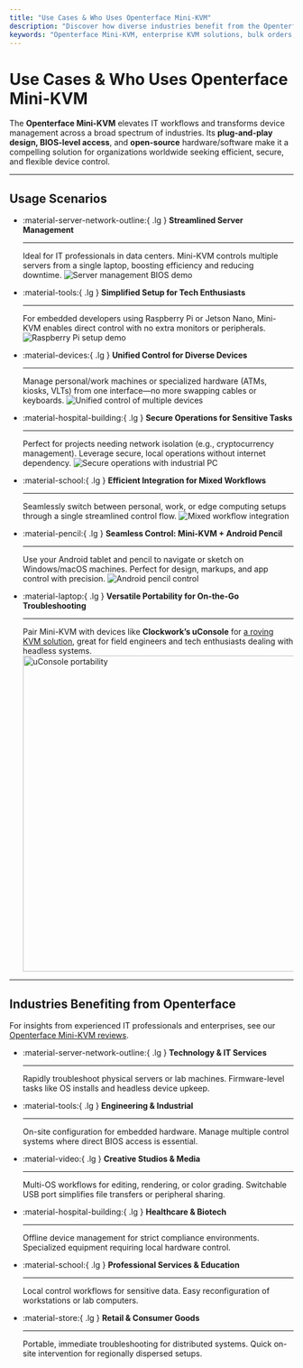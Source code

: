 ```yaml
---
title: "Use Cases & Who Uses Openterface Mini-KVM"
description: "Discover how diverse industries benefit from the Openterface Mini-KVM to streamline IT workflows, enable BIOS-level access, and boost operational efficiency. Also explore a variety of usage scenarios such as server management, Raspberry Pi setup, secure operations, Android pencil control, and field troubleshooting with uConsole."
keywords: "Openterface Mini-KVM, enterprise KVM solutions, bulk orders, open-source hardware, BIOS-level access, headless device management, secure IT operations, cross-platform control, engineering, creative studios, manufacturing, healthcare IT, server management, Raspberry Pi setup, Android pencil control, uConsole integration, tech troubleshooting, cryptocurrency security, workflow integration"
---
```


# Use Cases & Who Uses Openterface Mini-KVM

The **Openterface Mini-KVM** elevates IT workflows and transforms device management across a broad spectrum of industries. Its **plug-and-play design, BIOS-level access**, and **open-source** hardware/software make it a compelling solution for organizations worldwide seeking efficient, secure, and flexible device control.

---

## Usage Scenarios

<div class="grid cards" markdown>

-   :material-server-network-outline:{ .lg } __Streamlined Server Management__

    ---

    Ideal for IT professionals in data centers. Mini-KVM controls multiple servers from a single laptop, boosting efficiency and reducing downtime.
    <img src="https://assets.openterface.com/images/product/use-case-demo-pc-bios-1.webp" alt="Server management BIOS demo" style="max-width: 100%;"/>

-   :material-tools:{ .lg } __Simplified Setup for Tech Enthusiasts__

    ---

    For embedded developers using Raspberry Pi or Jetson Nano, Mini-KVM enables direct control with no extra monitors or peripherals.
    <img src="https://assets.openterface.com/images/product/use-case-demo-respberry-pi.webp" alt="Raspberry Pi setup demo" style="max-width: 100%;"/>

-   :material-devices:{ .lg } __Unified Control for Diverse Devices__

    ---

    Manage personal/work machines or specialized hardware (ATMs, kiosks, VLTs) from one interface—no more swapping cables or keyboards.
    <img src="https://assets.openterface.com/images/product/use-case-demo-macmini2009-3.webp" alt="Unified control of multiple devices" style="max-width: 100%;"/>

-   :material-hospital-building:{ .lg } __Secure Operations for Sensitive Tasks__

    ---

    Perfect for projects needing network isolation (e.g., cryptocurrency management). Leverage secure, local operations without internet dependency.
    <img src="https://assets.openterface.com/images/product/use-case-demo-industrial-pc.webp" alt="Secure operations with industrial PC" style="max-width: 100%;"/>

-   :material-school:{ .lg } __Efficient Integration for Mixed Workflows__

    ---

    Seamlessly switch between personal, work, or edge computing setups through a single streamlined control flow.
    <img src="https://assets.openterface.com/images/product/use-case-demo-macbookpro2010.webp" alt="Mixed workflow integration" style="max-width: 100%;"/>

-   :material-pencil:{ .lg } __Seamless Control: Mini-KVM + Android Pencil__

    ---

    Use your Android tablet and pencil to navigate or sketch on Windows/macOS machines. Perfect for design, markups, and app control with precision.
    <img src="https://assets.openterface.com/images/product/android_plus_pen.webp" alt="Android pencil control" style="max-width: 100%;"/>

-   :material-laptop:{ .lg } __Versatile Portability for On-the-Go Troubleshooting__

    ---

    Pair Mini-KVM with devices like **Clockwork’s uConsole** for [a roving KVM solution](https://x.com/TechxArtisan/status/1807824199152722019), great for field engineers and tech enthusiasts dealing with headless systems.
    <img src="https://pbs.twimg.com/media/GRaeGqHa0AA_GMv?format=jpg&name=4096x4096" alt="uConsole portability" width="560" height="560" style="max-width: 100%;"/>

</div>

---

## Industries Benefiting from Openterface

For insights from experienced IT professionals and enterprises, see our [Openterface Mini-KVM reviews](/product/minikvm/reviews/).

<div class="grid cards" markdown>

-   :material-server-network-outline:{ .lg } __Technology & IT Services__

    ---

    Rapidly troubleshoot physical servers or lab machines.
    Firmware-level tasks like OS installs and headless device upkeep.

-   :material-tools:{ .lg } __Engineering & Industrial__

    ---

    On-site configuration for embedded hardware.
    Manage multiple control systems where direct BIOS access is essential.

-   :material-video:{ .lg } __Creative Studios & Media__

    ---

    Multi-OS workflows for editing, rendering, or color grading.
    Switchable USB port simplifies file transfers or peripheral sharing.

-   :material-hospital-building:{ .lg } __Healthcare & Biotech__

    ---

    Offline device management for strict compliance environments.
    Specialized equipment requiring local hardware control.

-   :material-school:{ .lg } __Professional Services & Education__

    ---

    Local control workflows for sensitive data.
    Easy reconfiguration of workstations or lab computers.

-   :material-store:{ .lg } __Retail & Consumer Goods__

    ---

    Portable, immediate troubleshooting for distributed systems.
    Quick on-site intervention for regionally dispersed setups.

</div>